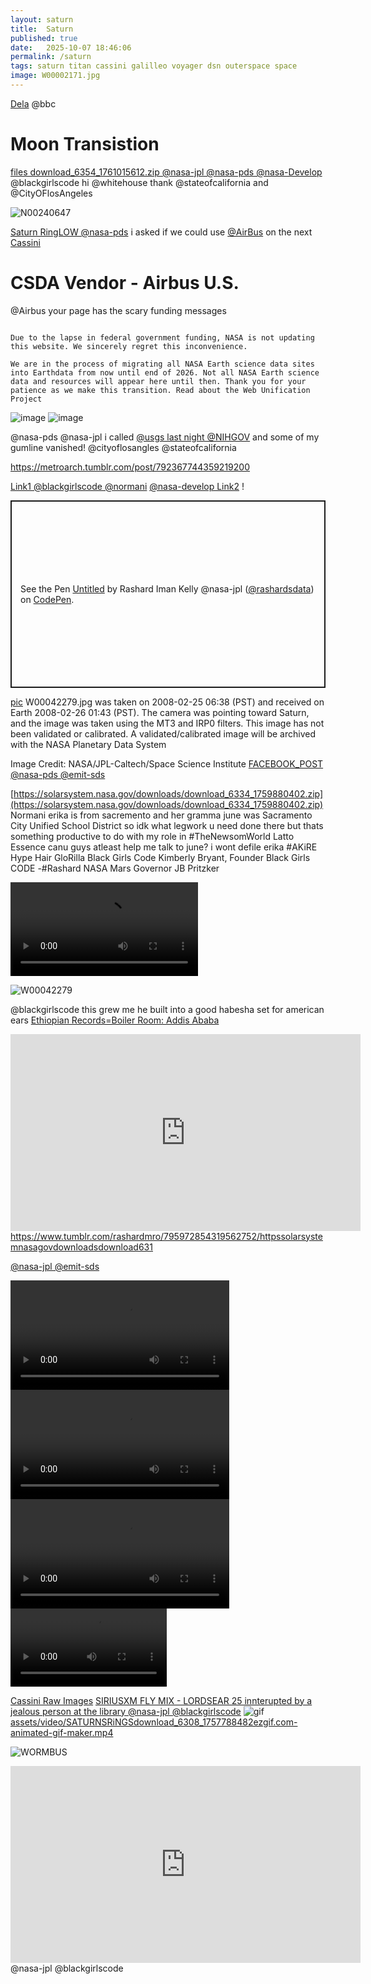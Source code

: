 ```yaml
---
layout: saturn
title:  Saturn
published: true
date:   2025-10-07 18:46:06 
permalink: /saturn 
tags: saturn titan cassini galilleo voyager dsn outerspace space 
image: W00002171.jpg
---
```


[Dela](https://soundcloud.com/bobafatt/de-la-mix?utm_source=clipboard&utm_medium=text&utm_campaign=social_sharing#t=47%3A06) @bbc 

# Moon Transistion
[files download_6354_1761015612.zip @nasa-jpl @nasa-pds @nasa-Develop](https://solarsystem.nasa.gov/downloads/download_6354_1761015612.zip) @blackgirlscode hi @whitehouse thank @stateofcalifornia and @CityOFlosAngeles 

![N00240647](https://github.com/user-attachments/assets/fd02ed0f-2eec-47d2-9ba4-c27d1cf53e40)

[Saturn RingLOW @nasa-pds](https://github.com/ThakaRashard/rashardlearned/blob/master/assets/plots/download_6353_1761014070_SATURN_rashard_NASAJPL_CASSiNi.zip) i asked if we could use [@AirBus](https://fb.watch/CSIMN3sWIL/) on the next [Cassini](https://solarsystem.nasa.gov/cassini-raw-images/?targets%5B%5D=KIVIUQ)
# CSDA Vendor - Airbus U.S.
@Airbus your page has the scary funding messages 
```

Due to the lapse in federal government funding, NASA is not updating this website. We sincerely regret this inconvenience.

We are in the process of migrating all NASA Earth science data sites into Earthdata from now until end of 2026. Not all NASA Earth science data and resources will appear here until then. Thank you for your patience as we make this transition. Read about the Web Unification Project
```
<img  alt="image" src="https://github.com/user-attachments/assets/5e1a19d8-2118-4a2a-bd8b-edd23ec51209" />

<img  alt="image" src="https://github.com/user-attachments/assets/b47782b9-095b-4a5f-84e5-26ff2ec61521" />



 
 @nasa-pds @nasa-jpl i called [@usgs last night @NIHGOV](https://www.facebook.com/permalink.php?story_fbid=pfbid02CbHf63UnAGXN14JSB6RTbRmeCTZQ76UAW97eptAZzVA1bd7zJrd5XQCXKibUU9nel&id=100084464911565) and some of my gumline vanished!  @cityoflosangles @stateofcalifornia 
 <div class="tumblr-post" data-href="https://embed.tumblr.com/embed/post/yJB-cQgqGdBvf1yKMGWYow/792367744359219200" data-did="a6e8f6868e7e5029a026556697c32ac652527393"><a href="https://metroarch.tumblr.com/post/792367744359219200">https://metroarch.tumblr.com/post/792367744359219200</a></div>  <script async src="https://assets.tumblr.com/post.js"></script>

 
[Link1 @blackgirlscode @normani](https://www.facebook.com/permalink.php?story_fbid=pfbid0kJc4KMz7MZ4ftgGH89MKFek3f9oQzcmPbXL5DnotuMpy2Um1RTsqz7RFULHRusBql&id=100084464911565) [@nasa-develop Link2](https://www.facebook.com/permalink.php?story_fbid=pfbid0sQywnds6snxnb8aEgLeJ4oeUFEer1aNAgjUtox61k2DccEGZJmiX7pEdCpLdUPiZl&id=100084464911565) ! 

<p class="codepen" data-height="300" data-theme-id="dark" data-default-tab="html,result" data-slug-hash="qEbmVXy" data-pen-title="Untitled" data-preview="true" data-user="rashardsdata" style="height: 300px; width: 100%; box-sizing: border-box; display: flex; align-items: center; justify-content: center; border: 2px solid; margin: 1em 0; padding: 1em;">
  <span>See the Pen <a href="https://codepen.io/rashardsdata/pen/qEbmVXy">
  Untitled</a> by Rashard Iman Kelly @nasa-jpl (<a href="https://codepen.io/rashardsdata">@rashardsdata</a>)
  on <a href="https://codepen.io">CodePen</a>.</span>
</p>
<script async src="https://public.codepenassets.com/embed/index.js"></script>


[pic](https://solarsystem.nasa.gov/raw_images/171779/?layout=hds)
W00042279.jpg was taken on 2008-02-25 06:38 (PST) and received on Earth 2008-02-26 01:43 (PST). The camera was pointing toward Saturn, and the image was taken using the MT3 and IRP0 filters. This image has not been validated or calibrated. A validated/calibrated image will be archived with the NASA Planetary Data System

Image Credit: NASA/JPL-Caltech/Space Science Institute
[FACEBOOK_POST @nasa-pds @emit-sds](https://www.facebook.com/CAgovernor/posts/pfbid0ZKoKSfZrfzm6ybERHUfGCc81zi28ZAd3pV6XHBrS5LSYCt7j2EVmBXqLkoYRdFm9l)

[https://solarsystem.nasa.gov/downloads/download_6334_1759880402.zip](https://solarsystem.nasa.gov/downloads/download_6334_1759880402.zip) Normani erika is from sacremento and her gramma june was Sacramento City Unified School District so idk what legwork u need done there but thats something productive to do with my role in #TheNewsomWorld Latto Essence canu guys atleast help me talk to june? i wont defile erika #AKiRE Hype Hair GloRilla Black Girls Code Kimberly Bryant, Founder Black Girls CODE -#Rashard NASA Mars Governor JB Pritzker

<video controls width="300">
  <source src="https://ia801007.us.archive.org/22/items/CAssiniDatastoredownload_6308_175/ezgif.com-gif-to-mp4-converter.mp4" type="video/mp4" />
  <source src="https://ia801007.us.archive.org/22/items/CAssiniDatastoredownload_6308_175/ezgif.com-gif-to-mp4-converter.mp4" type="video/mp4" />


</video>

![W00042279](https://solarsystem.nasa.gov/images/casJPGFullS38/W00042279.jpg)

@blackgirlscode this grew me he built into a good habesha set for american ears [Ethiopian Records=Boiler Room: Addis Ababa](https://youtu.be/CGna2sP3fYc?si=WHZRX_N60YMqVf_H)

<iframe width="560" height="315" src="https://www.youtube.com/embed/CGna2sP3fYc?si=pd52z7BTynqHsVyu" title="YouTube video player" frameborder="0" allow="accelerometer; autoplay; clipboard-write; encrypted-media; gyroscope; picture-in-picture; web-share" referrerpolicy="strict-origin-when-cross-origin" allowfullscreen></iframe>

<div class="tumblr-post" data-href="https://embed.tumblr.com/embed/post/t:1bKzOeq3wXRxsAoXbQ9IKQ/795972854319562752/v2" data-did="9721aa3237b3e28b93938a67b6d173859291e37c"  ><a href="https://www.tumblr.com/rashardmro/795972854319562752/httpssolarsystemnasagovdownloadsdownload631">https://www.tumblr.com/rashardmro/795972854319562752/httpssolarsystemnasagovdownloadsdownload631</a></div><script async src="https://assets.tumblr.com/post.js?_v=38df9a6ca7436e6ca1b851b0543b9f51"></script>

[@nasa-jpl @emit-sds](https://stewartandhunter.com/)


<div clas="tupperware">




  <video controls width="350">
  <source src="https://raw.githubusercontent.com/ThakaRashard/rashardmro/refs/heads/master/assets/video/ringtransmission.mp4" type="video/mp4" />
  <source src="https://raw.githubusercontent.com/ThakaRashard/rashardmro/refs/heads/master/assets/video/ringtransmission.mp4" type="video/mp4" />


</video>


<video controls width="350">
  <source src="https://raw.githubusercontent.com/ThakaRashard/rashardmro/refs/heads/master/assets/video/cassini_ring_examination_2009.mp4" type="video/mp4" />
  <source src="https://raw.githubusercontent.com/ThakaRashard/rashardmro/refs/heads/master/assets/video/cassini_ring_examination_2009.mp4" type="video/mp4" />


</video>

<video controls width="350">
  <source src="https://raw.githubusercontent.com/ThakaRashard/rashardmro/refs/heads/master/assets/video/SATURNSRiNGSdownload_6308_1757788482ezgif.com-animated-gif-maker.mp4" type="video/mp4" />
  <source src="https://raw.githubusercontent.com/ThakaRashard/rashardmro/refs/heads/master/assets/video/SATURNSRiNGSdownload_6308_1757788482ezgif.com-animated-gif-maker.mp4" type="video/mp4" />


</video>

  <video controls width="250">
  <source src="https://raw.githubusercontent.com/ThakaRashard/rashardmro/refs/heads/master/assets/video/saturn_light_changes-ezgif.com-gif-to-mp4-converter.mp4" type="video/mp4" />
  <source src="https://raw.githubusercontent.com/ThakaRashard/rashardmro/refs/heads/master/assets/video/saturn_light_changes-ezgif.com-gif-to-mp4-converter.mp4" type="video/mp4" />


</video>

</div>


[Cassini Raw Images](https://solarsystem.nasa.gov/cassini-raw-images/)
[SIRIUSXM FLY MIX - LORDSEAR 25 innterupted by a jealous person at the library @nasa-jpl @blackgirlscode](https://soundcloud.com/djlordsear/siriusxm-fly-mix-lordsear-25) ![gif](https://ia801006.us.archive.org/10/items/vid-20250910-135146/SATURNSRiNGSdownload_6308_1757788482ezgif.com-animated-gif-maker.gif)
[assets/video/SATURNSRiNGSdownload_6308_1757788482ezgif.com-animated-gif-maker.mp4](https://ia801006.us.archive.org/10/items/vid-20250910-135146/SATURNSRiNGSdownload_6308_1757788482ezgif.com-animated-gif-maker.gif)



![WORMBUS](https://www.nasa.gov/wp-content/uploads/2023/07/nasa-wormbus.jpg) 
<iframe width="560" height="315" src="https://www.youtube.com/embed/aYtQqvutB_k?si=Erhg7oAp4gBGJUHP" title="YouTube video player" frameborder="0" allow="accelerometer; autoplay; clipboard-write; encrypted-media; gyroscope; picture-in-picture; web-share" referrerpolicy="strict-origin-when-cross-origin" allowfullscreen></iframe> @nasa-jpl @blackgirlscode 
